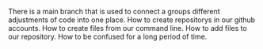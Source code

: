 There is a main branch that is used to connect a groups different adjustments of code into one place.
How to create repositorys in our github accounts.
How to create files from our command line.
How to add files to our repository.
How to be confused for a long period of time.
